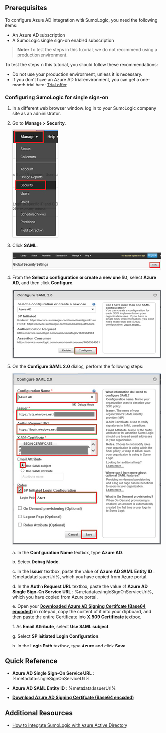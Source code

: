 ## Prerequisites

To configure Azure AD integration with SumoLogic, you need the following items:

- An Azure AD subscription
- A SumoLogic single sign-on enabled subscription

> **Note:**
> To test the steps in this tutorial, we do not recommend using a production environment.

To test the steps in this tutorial, you should follow these recommendations:

- Do not use your production environment, unless it is necessary.
- If you don't have an Azure AD trial environment, you can get a one-month trial here: [Trial offer](https://azure.microsoft.com/pricing/free-trial/).

### Configuring SumoLogic for single sign-on

1. In a different web browser window, log in to your SumoLogic company site as an administrator.

2. Go to **Manage \> Security**.
   
    ![Manage](./media/ic778556.png "Manage")

3. Click **SAML**.
   
    ![Global security settings](./media/ic778557.png "Global security settings")

4. From the **Select a configuration or create a new one** list, select **Azure AD**, and then click **Configure**.
   
    ![Configure SAML 2.0](./media/ic778558.png "Configure SAML 2.0")

5. On the **Configure SAML 2.0** dialog, perform the following steps:
   
    ![Configure SAML 2.0](./media/ic778559.png "Configure SAML 2.0")
   
    a. In the **Configuration Name** textbox, type **Azure AD**. 

    b. Select **Debug Mode**.

    c. In the **Issuer** textbox, paste the value of **Azure AD SAML Entity ID** : %metadata:IssuerUri%, which you have copied from Azure portal. 

    d. In the **Authn Request URL** textbox, paste the value of **Azure AD Single Sign-On Service URL** : %metadata:singleSignOnServiceUrl%, which you have copied from Azure portal.

    e. Open your **[Downloaded Azure AD Signing Certifcate (Base64 encoded)](%metadata:certificateDownloadBase64Url%)** in notepad, copy the content of it into your clipboard, and then paste the entire Certificate into **X.509 Certificate** textbox.

    f. As **Email Attribute**, select **Use SAML subject**.  

    g. Select **SP initiated Login Configuration**.

    h. In the **Login Path** textbox, type **Azure** and click **Save**.

## Quick Reference

* **Azure AD Single Sign-On Service URL** : %metadata:singleSignOnServiceUrl%

* **Azure AD SAML Entity ID** : %metadata:IssuerUri%

* **[Download Azure AD Signing Certifcate (Base64 encoded)](%metadata:certificateDownloadBase64Url%)**



## Additional Resources

* [How to integrate SumoLogic with Azure Active Directory](https://docs.microsoft.com/azure/active-directory/active-directory-saas-sumologic-tutorial)

